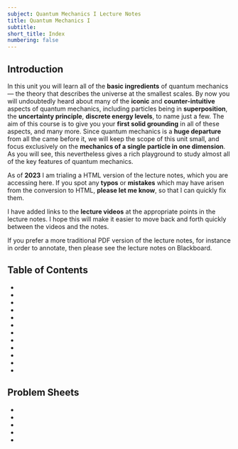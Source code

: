```yaml
---
subject: Quantum Mechanics I Lecture Notes
title: Quantum Mechanics I
subtitle:
short_title: Index
numbering: false
---
```


## Introduction

In this unit you will learn all of the **basic ingredients** of quantum mechanics — the theory that describes the universe at the smallest scales. By now you will undoubtedly heard about many of the **iconic** and **counter-intuitive** aspects of quantum mechanics, including particles being in **superposition**, the **uncertainty principle**, **discrete energy levels**, to name just a few. The aim of this course is to give you your **first solid grounding** in all of these aspects, and many more. Since quantum mechanics is a **huge departure** from all the came before it, we will keep the scope of this unit small, and focus exclusively on the **mechanics of a single particle in one dimension**. As you will see, this nevertheless gives a rich playground to study almost all of the key features of quantum mechanics. 

As of **2023** I am trialing a HTML version of the lecture notes, which you are accessing here. If you spot any **typos** or **mistakes** which may have arisen from the conversion to HTML, **please let me know**, so that I can quickly fix them. 

I have added links to the **lecture videos** at the appropriate points in the lecture notes. I hope this will make it easier to move back and forth quickly between the videos and the notes.

If you prefer a more traditional PDF version of the lecture notes, for instance in order to annotate, then please see the lecture notes on Blackboard.

## Table of Contents

- [](./01-background.md)
-  [](./02-basics.md)
-  [](./03-sep-TISE.md)
-  [](./04-free-particle.md)
-  [](./05-momentum.md)
-  [](./06-operators.md)
-  [](./07-comm-up.md)
-  [](./08-inf-square-well.md)
-  [](./09-inf-square-well-dyn.md)
-  [](./10-finite-square-well.md)
-  [](./11-harmonic-oscillator.md)
-  [](./12-scattering.md)

## Problem Sheets

- [](./PS7.md)
- [](./PS8.md)
- [](./PS9.md)
- [](./PS10.md)
- [](./PS11.md)

